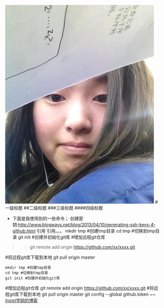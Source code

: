 ![](https://raw.githubusercontent.com/Accoral/obsolescenceL/master/oo.jpeg)
#一级标题
##二级标题
###三级标题
####四级标题

* 下面是我使用到的一些命令；
    创建密钥:http://www.blogways.net/blog/2013/04/10/generating-ssh-keys-4-github.html
    引用
    引用。。。
    mkdir tmp #创建tmp目录
    cd tmp #切换到tmp目录
    git init #创建并初始化git库
#增加远程git仓库
>>git remote add origin https://github.com/xx/xxxx.git


#将远程git库下载到本地
    git pull origin master




    mkdir tmp #创建tmp目录
    cd tmp #切换到tmp目录
    git init #创建并初始化git库
#增加远程git仓库
    git remote add origin https://github.com/xx/xxxx.git
#将远程git库下载到本地
    git pull origin master
    git config --global github.token 
    ~~
[Insist学姐的博客](http://blog.csdn.net/u011346442)



